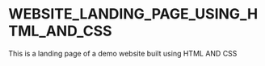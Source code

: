 # WEBSITE_LANDING_PAGE_USING_HTML_AND_CSS
This is a landing page of a demo website built using HTML AND CSS
